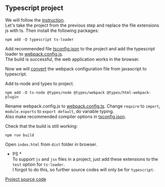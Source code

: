 ## Typescript project
We will follow the [instruction](https://webpack.js.org/guides/typescript/).  
Let's take the project from the previous step and replace the file extensions js with ts. Then install the following packages:
```
npm add -D typescript ts-loader
```

Add recommended file [tsconfig.json](tsconfig.json) to the project and add the typescript loader to [webpack.config.js](webpack.config.ts).  
The build is successful, the web application works in the browser.

Now we will [convert](https://webpack.js.org/configuration/configuration-languages/) the webpack configuration file from javascript to typescript.

Add ts-node and types to project.
```
npm add -D ts-node @types/node @types/webpack @types/html-webpack-plugin
```

Rename webpack.config.js to [webpack.config.ts](webpack.config.ts). Change `require` to `import`, `module.exports` to `export default`, do variable typing.  
Also make recommended compiler options in [tsconfig.json](tsconfig.json).

Check that the build is still working:
```
npm run build
```
Open `index.html` from `dist` folder in browser.

* PS *  
To support `js` and `jsx` files in a project, just add these extensions to the `test` option for `ts-loader`.  
I forgot to do this, so further source codes will only be for `typescript`.

[Project source code](./)
